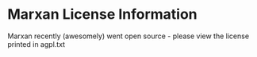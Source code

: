 # Marxan License Information

Marxan recently (awesomely) went open source - please view the license printed in agpl.txt
